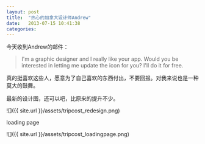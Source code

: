 ```yaml
---
layout: post
title:  "热心的加拿大设计师Andrew"
date:   2013-07-15 10:41:38
categories:
---
```

今天收到Andrew的邮件：

<blockquote>I'm a graphic designer and I really like your app. Would you be interested in letting me update the icon for you? I'll do it for free.</blockquote>

真的挺喜欢这些人，愿意为了自己喜欢的东西付出，不要回报。对我来说也是一种莫大的鼓舞。

最新的设计图，还可以吧，比原来的提升不少。

![]({{ site.url }}/assets/tripcost_redesign.png)

loading page

![]({{ site.url }}/assets/tripcost_loadingpage.png)
